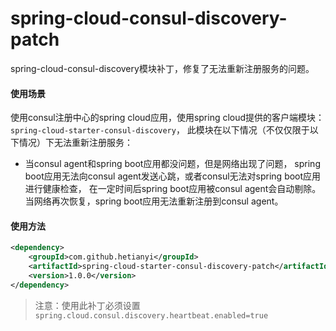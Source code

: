 # spring-cloud-consul-discovery-patch
spring-cloud-consul-discovery模块补丁，修复了无法重新注册服务的问题。

#### 使用场景

使用consul注册中心的spring cloud应用，使用spring cloud提供的客户端模块：
```spring-cloud-starter-consul-discovery```，
此模块在以下情况（不仅仅限于以下情况）下无法重新注册服务：
- 当consul agent和spring boot应用都没问题，但是网络出现了问题，
spring boot应用无法向consul agent发送心跳，或者consul无法对spring boot应用进行健康检查，
在一定时间后spring boot应用被consul agent会自动剔除。当网络再次恢复，spring boot应用无法重新注册到consul agent。

#### 使用方法

```xml
<dependency>
    <groupId>com.github.hetianyi</groupId>
    <artifactId>spring-cloud-starter-consul-discovery-patch</artifactId>
    <version>1.0.0</version>
</dependency>
```
> 注意：使用此补丁必须设置```spring.cloud.consul.discovery.heartbeat.enabled=true```

